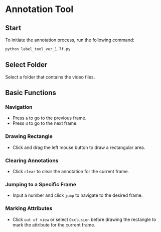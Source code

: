 # Annotation Tool

## Start
To initiate the annotation process, run the following command:

```bash
python label_tool_ver_1.7f.py
```
## Select Folder
Select a folder that contains the video files.

## Basic Functions

### Navigation
- Press `a` to go to the previous frame.
- Press `d` to go to the next frame.

### Drawing Rectangle
- Click and drag the left mouse button to draw a rectangular area.

### Clearing Annotations
- Click `clear` to clear the annotation for the current frame.

### Jumping to a Specific Frame
- Input a number and click `jump` to navigate to the desired frame.

### Marking Attributes
- Click `out of view` or select `Occlusion` before drawing the rectangle to mark the attribute for the current frame.
